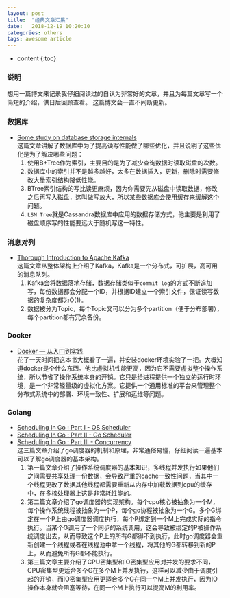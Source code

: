 ```yaml
---
layout: post
title:  "经典文章汇集"
date:   2018-12-19 10:20:10
categories: others
tags: awesome article
---
```


* content
{:toc}

### 说明

想用一篇博文来记录我仔细阅读过的自认为非常好的文章，并且为每篇文章写一个简短的介绍，供日后回顾查看。
这篇博文会一直不间断更新。

### 数据库

* [Some study on database storage internals](https://medium.com/@kousiknath/data-structures-database-storage-internals-1f5ed3619d43)   
这篇文章讲解了数据库中为了提高读写性能做了哪些优化，并且说明了这些优化是为了解决哪些问题：   
    1. 使用B+Tree作为索引，主要目的是为了减少查询数据时读取磁盘的次数。
    2. 数据库中的索引并不是越多越好，太多在数据插入，更新，删除时需要修改大量索引结构降低性能。
    3. BTree索引结构的写比读更麻烦，因为你需要先从磁盘中读取数据，修改之后再写入磁盘，这叫做写放大，所以某些数据库会使用缓存来缓解这个问题。
    4. `LSM Tree`就是Cassandra数据库中应用的数据存储方式，他主要是利用了磁盘顺序写的性能要远大于随机写这一特性。


### 消息对列

* [Thorough Introduction to Apache Kafka](https://hackernoon.com/thorough-introduction-to-apache-kafka-6fbf2989bbc1)   
这篇文章从整体架构上介绍了Kafka，Kafka是一个分布式，可扩展，高可用的消息队列。   
    1. Kafka会将数据落地存储，数据存储类似于`commit log`的方式不断追加写，每份数据都会分配一个ID，并根据ID建立一个索引文件，保证读写数据的复杂度都为O(1)。
    2. 数据被分为Topic，每个Topic又可以分为多个partition（便于分布部署），每个partition都有冗余备份。


### Docker

* [Docker — 从入门到实践](https://legacy.gitbook.com/book/yeasy/docker_practice/details)   
花了一天时间把这本书大概看了一遍，并安装docker环境实验了一把。大概知道docker是个什么东西。他比虚拟机性能更高，因为它不需要虚拟整个操作系统，所以节省了操作系统本身的开销。它只是给进程提供一个独立的运行时环境，是一个非常轻量级的虚拟化方案。它提供一个通用标准的平台来管理整个分布式系统中的部署、环境一致性、扩展和运维等问题。

### Golang

* [Scheduling In Go : Part I - OS Scheduler](https://www.ardanlabs.com/blog/2018/08/scheduling-in-go-part1.html)
* [Scheduling In Go : Part II - Go Scheduler](https://www.ardanlabs.com/blog/2018/08/scheduling-in-go-part2.html)
* [Scheduling In Go : Part III - Concurrency](https://www.ardanlabs.com/blog/2018/12/scheduling-in-go-part3.html)  
这三篇文章介绍了go调度器的机制和原理，非常通俗易懂，仔细阅读一遍基本可以了解go调度器的基本架构。
    1. 第一篇文章介绍了操作系统调度器的基本知识，多线程并发执行如果他们之间需要共享处理一份数据，会导致严重的cache一致性问题，当其中一个线程更改了数据其他线程都需要重新从内存中加载数据到cpu的缓存中，在多核处理器上这是非常耗性能的。
    2. 第二篇文章介绍了go调度器的实现架构。每个cpu核心被抽象为一个M，每个操作系统线程被抽象为一个P，每个go协程被抽象为一个G。多个G绑定在一个P上由go调度器调度执行，每个P绑定到一个M上完成实际的指令执行。当某个G调用了一个同步的系统调用，这会导致被绑定的P被操作系统调度出去，从而导致这个P上的所有G都得不到执行，此时go调度器会重新创建一个线程或者在线程池中拿一个线程，将其他的G都转移到新的P上，从而避免所有G都不能执行。
    3. 第三篇文章主要介绍了CPU密集型和IO密集型应用对并发的要求不同，CPU密集型更适合多个G在多个M上并发执行，这样可以减少由于调度引起的开销，而IO密集型应用更适合多个G在同一个M上并发执行，因为IO操作本身就会阻塞等待，在同一个M上执行可以提高M的利用率。
